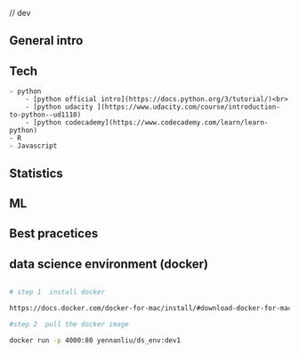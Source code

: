 
// dev 


## General intro 



## Tech 
	- python 
		- [python official intro](https://docs.python.org/3/tutorial/)<br>
		- [python udacity ](https://www.udacity.com/course/introduction-to-python--ud1110)
		- [python codecademy](https://www.codecademy.com/learn/learn-python)
	- R 
	- Javascript 

## Statistics 

## ML 

## Best pracetices 

## data science environment (docker)

```bash

# step 1  install docker 

https://docs.docker.com/docker-for-mac/install/#download-docker-for-mac

#step 2  pull the docker image 

docker run -p 4000:80 yennanliu/ds_env:dev1 

```


